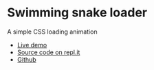 # Swimming snake loader

A simple CSS loading animation

+ [Live demo](https://css-loading-dots-snake.rjlevy.repl.co/) 
+ [Source code on repl.it](https://repl.it/@rjlevy/css-loading-dots-snake) 
+ [Github](https://github.com/rolandjlevy/css-loading-dots-snake) 